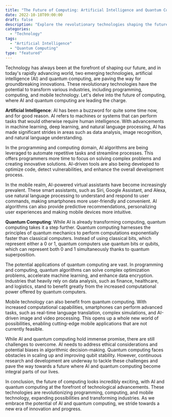 ```yaml
--- 
title: "The Future of Computing: Artificial Intelligence and Quantum Computing" 
date: 2022-10-18T09:00:00 
draft: false 
description: "Explore the revolutionary technologies shaping the future of computing - artificial intelligence and quantum computing." 
categories: 
  - "Technology" 
tags: 
  - "Artificial Intelligence" 
  - "Quantum Computing" 
type: "featured" 
--- 
```


Technology has always been at the forefront of shaping our future, and in today's rapidly advancing world, two emerging technologies, artificial intelligence (AI) and quantum computing, are paving the way for groundbreaking innovations. These revolutionary technologies have the potential to transform various industries, including programming, computing, and mobile technology. Let's delve into the future of computing, where AI and quantum computing are leading the charge.

**Artificial Intelligence**: 
AI has been a buzzword for quite some time now, and for good reason. AI refers to machines or systems that can perform tasks that would otherwise require human intelligence. With advancements in machine learning, deep learning, and natural language processing, AI has made significant strides in areas such as data analysis, image recognition, and natural language understanding.

In the programming and computing domain, AI algorithms are being leveraged to automate repetitive tasks and streamline processes. This offers programmers more time to focus on solving complex problems and creating innovative solutions. AI-driven tools are also being developed to optimize code, detect vulnerabilities, and enhance the overall development process.

In the mobile realm, AI-powered virtual assistants have become increasingly prevalent. These smart assistants, such as Siri, Google Assistant, and Alexa, use natural language processing to understand and respond to user commands, making smartphones more user-friendly and convenient. AI algorithms can also provide predictive recommendations, personalizing user experiences and making mobile devices more intuitive.

**Quantum Computing**: 
While AI is already transforming computing, quantum computing takes it a step further. Quantum computing harnesses the principles of quantum mechanics to perform computations exponentially faster than classical computers. Instead of using classical bits, which represent either a 0 or 1, quantum computers use quantum bits or qubits, which can represent both 0 and 1 simultaneously thanks to quantum superposition.

The potential applications of quantum computing are vast. In programming and computing, quantum algorithms can solve complex optimization problems, accelerate machine learning, and enhance data encryption. Industries that heavily rely on data analysis, such as finance, healthcare, and logistics, stand to benefit greatly from the increased computational power offered by quantum computers.

Mobile technology can also benefit from quantum computing. With increased computational capabilities, smartphones can perform advanced tasks, such as real-time language translation, complex simulations, and AI-driven image and video processing. This opens up a whole new world of possibilities, enabling cutting-edge mobile applications that are not currently feasible.

While AI and quantum computing hold immense promise, there are still challenges to overcome. AI needs to address ethical considerations and potential biases in algorithmic decision-making. Quantum computing faces obstacles in scaling up and improving qubit stability. However, continuous research and development are underway to tackle these challenges and pave the way towards a future where AI and quantum computing become integral parts of our lives.

In conclusion, the future of computing looks incredibly exciting, with AI and quantum computing at the forefront of technological advancements. These technologies are revolutionizing programming, computing, and mobile technology, expanding possibilities and transforming industries. As we embrace the potential of AI and quantum computing, we stride towards a new era of innovation and progress.
